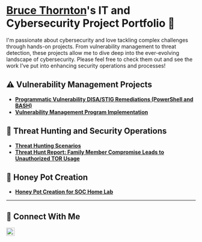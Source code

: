 # <a href="https://www.linkedin.com/in/bruce-thornton-3b0b80350/">Bruce Thornton</a>'s IT and Cybersecurity Project Portfolio 🔐

I'm passionate about cybersecurity and love tackling complex challenges through hands-on projects. From vulnerability management to threat detection, these projects allow me to dive deep into the ever-evolving landscape of cybersecurity. Please feel free to check them out and see the work I’ve put into enhancing security operations and processes!


## ⚠️ Vulnerability Management Projects

- **[Programmatic Vulnerability DISA/STIG Remediations (PowerShell and BASH)](https://github.com/thorntonbruce88/Vulnerability-Management-Program-and-DISA-STIG-Implementation)**
- **[Vulnerability Management Program Implementation](https://github.com/thorntonbruce88/Vulnerability-Management-Program-and-DISA-STIG-Implementation)**

## 🚨 Threat Hunting and Security Operations

- **[Threat Hunting Scenarios](https://github.com/thorntonbruce88/Cybersecurity-Labs)**
- **[Threat Hunt Report: Family Member Compromise Leads to Unauthorized TOR Usage](https://github.com/thorntonbruce88/Cybersecurity-Labs)**


## 🚨 Honey Pot Creation

- **[Honey Pot Creation for SOC Home Lab ](https://github.com/thorntonbruce88/Honey-Pot-Creation-for-Home-Lab)**

<hr/>

## 🤳 Connect With Me


[<img align="left" alt="___________ | LinkedIn" width="22px" src="https://cdn.jsdelivr.net/npm/simple-icons@v3/icons/linkedin.svg" />][linkedin]



[linkedin]: https://linkedin.com/in/www.linkedin.com/in/bruce-thornton-3b0b80350

<!--
<img width="35" alt="image" src="https://github.com/user-attachments/assets/2f41c7cd-5ea8-4475-b451-a37161b6c3fb"> 
<img width="35" alt="image" src="https://github.com/user-attachments/assets/77649969-9910-4994-8b96-74a116cfb2a8">
-->
